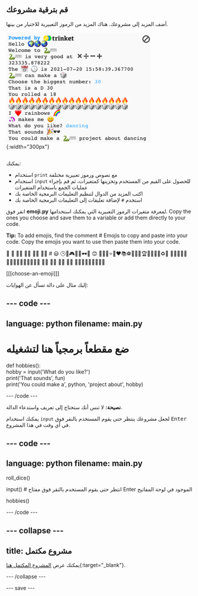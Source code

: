## قم بترقية مشروعك

<div style="display: flex; flex-wrap: wrap">
<div style="flex-basis: 200px; flex-grow: 1; margin-right: 15px;">
أضف المزيد إلى مشروعك. هناك المزيد من الرموز التعبيرية للاختيار من بينها.
  </div>
<div>

![مشروع أطول في منطقة الإخراج به مزيد من النص والرموز التعبيرية والمدخلات.](images/upgrade_ideas.png){:width="300px"} 

</div>
</div>

يمكنك:
+ استخدام `print` مع نصوص ورموز تعبيرية مختلفة
+ استخدام `input` للحصول على القيم من المستخدم وتخزينها كمتغيرات، ثم قم بإجراء عمليات الجمع باستخدام المتغيرات
+ اكتب المزيد من الدوال لتنظيم التعليمات البرمجية الخاصة بك
+ استخدم `#` لإضافة تعليقات إلى التعليمات البرمجية الخاصة بك

انقر فوق **emoji.py** لمعرفة متغيرات الرموز التعبيرية التي يمكنك استخدامها. Copy the ones you choose and save them to a variable or add them directly to your code.

**Tip:** To add emojis, find the comment # Emojis to copy and paste into your code. Copy the emojis you want to use then paste them into your code.

🎊 🙌 🙌🏼 🙌🏽 🙌🏾 🙌🏿 # 😃 🕒🎨🎮🔬🎉🕶️🎲 😊 🦄🚀💯⭐💛❤️📚⚽🏏🏀🥋🏆✨🥺🌈🔥♻️🌳 👩‍🦽👩🏼‍🦽👩🏽‍🦽👩🏾‍🦽👩🏿‍🦽🧘 🧘🏼 🧘🏽 🧘🏾 🧘🏿 🙋🙋🏼🙋🏽🙋🏾🙋🏿

[[[choose-an-emoji]]]

إليك مثال على دالة تسأل عن الهوايات:

--- code ---
---
language: python
filename: main.py
---

# ضع مقطعاً برمجياً هنا لتشغيله
def hobbies():   
hobby = input('What do you like?')   
print('That sounds', fun)   
print('You could make a', python, 'project about', hobby)

--- /code ---

**نصيحة:** لا تنس أنك ستحتاج إلى تعريف واستدعاء الدالة.

يمكنك استخدام `input` لجعل مشروعك ينتظر حتى يقوم المستخدم بالنقر فوق <kbd>Enter</kbd> في أي وقت في هذا المشروع.

--- code ---
---
language: python
filename: main.py
---

roll_dice()

input() # انتظر حتى يقوم المستخدم بالنقر فوق مفتاح Enter الموجود في لوحة المفاتيح

hobbies()

--- /code ---

--- collapse ---
---
title: مشروع مكتمل
---

يمكنك عرض [المشروع المكتمل هنا](https://trinket.io/embed/python/da030a5843){:target="_blank"}.

--- /collapse ---

--- save ---
